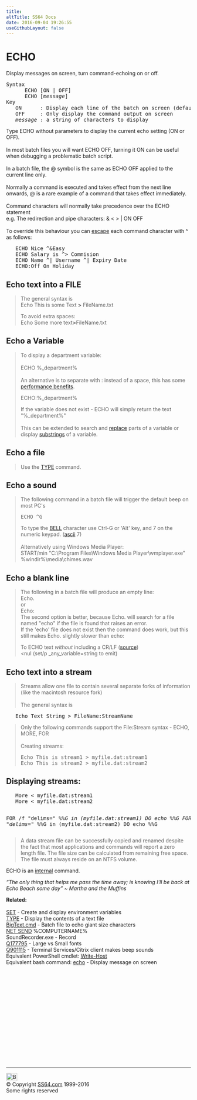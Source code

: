 ```yaml
---
title:
altTitle: SS64 Docs
date: 2016-09-04 19:26:55
useGithubLayout: false
---
```

<!-- #BeginLibraryItem "/Library/head_nt.lbi" --><!-- #EndLibraryItem --><h1>ECHO</h1> 
<p>Display messages on screen, turn command-echoing on or off. </p>
<pre>Syntax
      ECHO [ON | OFF] 
      ECHO [<i>message</i>] 
Key
   ON      : Display each line of the batch on screen (default)
   OFF     : Only display the command output on screen
   <i>message</i> : a string of characters to display</pre>
<p>Type ECHO without parameters to display the current echo setting 
(ON or OFF).<br>
<br>
In most batch files you will want ECHO OFF, turning it ON can be useful when 
debugging a problematic batch script.<br>
<br>
In a batch file, the @ symbol is the same as ECHO OFF applied to the current 
line only.<br>
<br>
Normally a command is executed and takes effect from the next line onwards, 
@ is a rare example of a command that takes effect immediately.<br>
<br>
Command characters will normally take precedence over the ECHO statement<br>
e.g. The redirection and pipe characters: &amp; &lt; &gt; | ON OFF<br><br>
To override this behaviour you can <a href="syntax-esc.html#escape">escape</a> each command character with ^ as follows:</p>
<pre>   ECHO Nice ^&amp;Easy
   ECHO Salary is ^&gt; Commision
   ECHO Name ^| Username ^| Expiry Date
   ECHO:Off On Holiday</pre>
<h2>Echo text into a FILE</h2>
<blockquote>
<p> The general syntax is<br>   
<span class="code">Echo This is some Text <b>&gt;</b> FileName.txt</span></p>
<p>To avoid extra spaces: <br>
<span class="code">Echo Some more text<b>&gt;</b>FileName.txt</span></p>
</blockquote>
<h2>Echo a Variable</h2>
<blockquote>
<p> To display a department variable:<br>
<br>
<span class="code">ECHO %_department%</span><br>
<br>
An alternative is to separate with<span class="code"> : </span>instead of a space, this has some <a href="https://groups.google.com/forum/?hl=en#!msg/alt.msdos.batch.nt/VhNXmRQEcVk/J3-C8ViGOD0J">performance benefits</a>.</p>
<p><span class="code">ECHO:%_department%</span></p>
<p>If the variable does not exist - ECHO will simply return the text "%_department%"<br><br>
This can be extended to search and <a href="syntax-replace.html">replace</a> parts of a variable or display <a href="syntax-substring.html">substrings</a> of a variable.</p>
</blockquote>
<h2>Echo a file</h2>
<blockquote>
<p> Use the <a href="type.html">TYPE</a> command.</p>
</blockquote>
<h2>Echo a sound</h2>
<blockquote>
<p> The following command in a batch file will trigger the default beep on most PC's</p>
<pre>ECHO ^G</pre>
<p>  To type the <a href="http://en.wikipedia.org/wiki/Bell_character">BELL</a> character use Ctrl-G or 'Alt' key, and 7 on the numeric keypad. (<a href="../ascii.html">ascii</a> 7)<br><br>
Alternatively using Windows Media Player:<br>
<span class="code">START/min "C:\Program Files\Windows Media Player\wmplayer.exe" %windir%\media\chimes.wav</span></p>
</blockquote>
<h2>Echo a blank line</h2>
<blockquote>
<p> The following  in a batch file will produce an empty line:<br>
<span class="code">Echo.</span><br>
or<br>
<span class="code">Echo:</span><br>
The second option is better, because <span class="code">Echo.</span> will search for a file named "echo" if the file is found that raises an error.<br>
If the 'echo' file does not exist then the command does work, but this still makes <span class="code">Echo.</span> slightly slower than<span class="code"> echo:</span></p>
<p>To ECHO text <i>without</i> including a CR/LF (<a href="https://groups.google.com/forum/#!msg/microsoft.public.win2000.cmdprompt.admin/CHS0gwjZQDA/L85IIcFcLgkJ">source</a>)<br>
<span class="code">&lt;nul (set/p _any_variable=string to emit)</span><br>
</p>
</blockquote>
<h2>Echo text into a stream</h2>
<blockquote>
<p>Streams allow one file to contain several separate forks of information (like the macintosh resource fork) <br>
<br>
The general syntax is</p>
</blockquote>
<pre>   Echo Text_String &gt; FileName:StreamName</pre>
<blockquote>
<p>Only the following commands support the File:Stream syntax - ECHO, MORE, FOR<br><br>
Creating streams:</p>
<pre>Echo This is stream1 &gt; myfile.dat:stream1 
Echo This is stream2 &gt; myfile.dat:stream2  </pre>
</blockquote>
<h2> Displaying streams:</h2>
<pre>   More &lt; myfile.dat:stream1 
   More &lt; myfile.dat:stream2
   
   FOR /f "delims=*" %%G in (myfile.dat:stream1) DO echo %%G
   FOR /f "delims=*" %%G in (myfile.dat:stream2) DO echo %%G</pre>
<blockquote>
<p> A data stream file can be successfully copied and renamed despite the fact that most applications and commands will report a zero length file. The file size can be calculated from remaining free space. The file must always reside on an NTFS volume.</p>
</blockquote>
<p>ECHO is an <a href="syntax-internal.html">internal</a> command.</p>
<p class="quote"><i>“The only thing that helps me pass the time away; is knowing I'll be back at Echo Beach some day”  ~ Martha and the Muffins</i></p>
<p> <b>Related:</b><br>
<br><a href="set.html">SET</a> - Create and display environment variables<br>
<a href="type.html">TYPE</a> - Display the contents of a text file<br>
<a href="bigtext.cmd.txt">BigText.cmd</a> - Batch file to echo giant size characters<br>
<a href="net.html">NET SEND</a> %COMPUTERNAME%<br>
<span class="code">SoundRecorder.exe</span> - Record<br>
<a href="https://support.microsoft.com/kb/177795">Q177795</a>  - Large vs Small fonts<br>
<a href="https://support.microsoft.com/kb/901115">Q901115</a> - 
Terminal Services/Citrix client makes beep sounds<br>
Equivalent PowerShell cmdlet: <a href="../ps/write-host.html">Write-Host</a><br>
Equivalent bash command: <a href="../bash/echo.html">echo</a> - Display message on screen</p><!-- #BeginLibraryItem "/Library/foot_nt.lbi" --><p><script async="" src="//pagead2.googlesyndication.com/pagead/js/adsbygoogle.js"></script>
<!-- windows300 -->
<ins class="adsbygoogle" style="display:inline-block;width:300px;height:250px" data-ad-client="ca-pub-6140977852749469" data-ad-slot="7649547908"></ins>
<script>
(adsbygoogle = window.adsbygoogle || []).push({});
</script></p>
<hr>
<div id="bl" class="footer"><a href="#"><img src="../images/top.png" width="30" height="22" alt="Back to the Top"></a></div>
<div id="br" class="footer, tagline">© Copyright <a href="http://ss64.com/">SS64.com</a> 1999-2016<br>
Some rights reserved</div><!-- #EndLibraryItem -->
